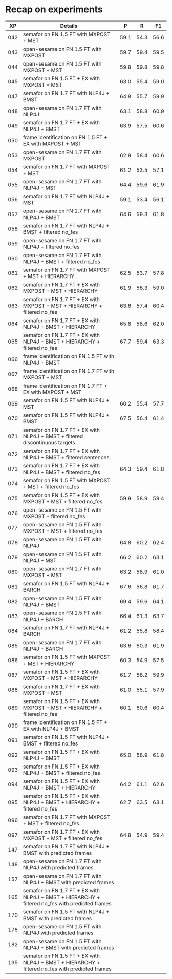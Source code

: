# Recap on experiments

| XP | Details | P | R | F1 |
| --- | --- | --- | --- | --- |
| 042 | semafor on FN 1.5 FT with MXPOST + MST | 59.1 | 54.3 | 56.6 |
| 043 | open-sesame on FN 1.5 FT with MXPOST | 59.7 | 59.4 | 59.5 |
| 044 | open-sesame on FN 1.5 FT with MXPOST + MST | 59.8 | 59.8 | 59.8 |
| 045 | semafor on FN 1.5 FT + EX with MXPOST + MST | 63.0 | 55.4 | 59.0 |
| 047 | semafor on FN 1.7 FT with NLP4J + BMST | 64.8 | 55.7 | 59.9 |
| 048 | open-sesame on FN 1.7 FT with NLP4J | 63.1 | 58.8 | 60.9 |
| 049 | semafor on FN 1.7 FT + EX with NLP4J + BMST | 63.9 | 57.5 | 60.6 |
| 050 | frame identification on FN 1.5 FT + EX with MXPOST + MST |  |  |
| 053 | open-sesame on FN 1.7 FT with MXPOST | 62.9 | 58.4 | 60.6 |
| 054 | semafor on FN 1.7 FT with MXPOST + MST | 61.2 | 53.5 | 57.1 |
| 055 | open-sesame on FN 1.7 FT with NLP4J + MST | 64.4 | 59.6 | 61.9 |
| 056 | semafor on FN 1.7 FT with NLP4J + MST | 59.1 | 53.4 | 56.1 |
| 057 | open-sesame on FN 1.7 FT with NLP4J + BMST | 64.6 | 59.3 | 61.8 |
| 058 | semafor on FN 1.7 FT with NLP4J + BMST + filtered no_fes |  |  |
| 059 | open-sesame on FN 1.7 FT with NLP4J + filtered no_fes |  |  |
| 060 | open-sesame on FN 1.7 FT with NLP4J + BMST + filtered no_fes |  |  |
| 061 | semafor on FN 1.7 FT with MXPOST + MST + HIERARCHY | 62.5 | 53.7 | 57.8 |
| 062 | semafor on FN 1.7 FT + EX with MXPOST + MST + HIERARCHY | 61.9 | 56.3 | 59.0 |
| 063 | semafor on FN 1.7 FT + EX with MXPOST + MST + HIERARCHY + filtered no_fes | 63.6 | 57.4 | 60.4 |
| 064 | semafor on FN 1.7 FT + EX with NLP4J + BMST + HIERARCHY | 65.8 | 58.6 | 62.0 |
| 065 | semafor on FN 1.7 FT + EX with NLP4J + BMST + HIERARCHY + filtered no_fes | 67.7 | 59.4 | 63.3 |
| 066 | frame identification on FN 1.5 FT with NLP4J + BMST | | |
| 067 | frame identification on FN 1.7 FT with MXPOST + MST | | |
| 068 | frame identification on FN 1.7 FT + EX with MXPOST + MST | | |
| 069 | semafor on FN 1.5 FT with NLP4J + MST | 60.2 | 55.4 | 57.7 |
| 070 | semafor on FN 1.5 FT with NLP4J + BMST | 67.5 | 56.4 | 61.4 |
| 071 | semafor on FN 1.7 FT + EX with NLP4J + BMST + filtered discontinuous targets |  |  |
| 072 | semafor on FN 1.7 FT + EX with NLP4J + BMST + filtered sentences |  |  |
| 073 | semafor on FN 1.7 FT + EX with NLP4J + BMST + filtered no_fes | 64.3 | 59.4 | 61.8 |
| 074 | semafor on FN 1.5 FT with MXPOST + MST + filtered no_fes |  |  |
| 075 | semafor on FN 1.5 FT + EX with MXPOST + MST + filtered no_fes | 59.9 | 58.9 | 59.4 |
| 076 | open-sesame on FN 1.5 FT with MXPOST + filtered no_fes |  |  |
| 077 | open-sesame on FN 1.5 FT with MXPOST + MST + filtered no_fes |  |  |
| 078 | open-sesame on FN 1.5 FT with NLP4J | 64.8 | 60.2 | 62.4 |
| 079 | open-sesame on FN 1.5 FT with NLP4J + MST | 66.2 | 60.2 | 63.1 |
| 080 | open-sesame on FN 1.7 FT with MXPOST + MST | 63.2 | 58.9 | 61.0 |
| 081 | semafor on FN 1.5 FT with NLP4J + BARCH | 67.6 | 56.8 | 61.7 |
| 082 | open-sesame on FN 1.5 FT with NLP4J + BMST | 69.4 | 59.6 | 64.1 |
| 083 | open-sesame on FN 1.5 FT with NLP4J + BARCH | 66.4 | 61.3 | 63.7 |
| 084 | semafor on FN 1.7 FT with NLP4J + BARCH | 61.2 | 55.8 | 58.4 |
| 085 | open-sesame on FN 1.7 FT with NLP4J + BARCH | 63.6 | 60.3 | 61.9 |
| 086 | semafor on FN 1.5 FT with MXPOST + MST + HIERARCHY | 60.3 | 54.9 | 57.5 |
| 087 | semafor on FN 1.5 FT + EX with MXPOST + MST + HIERARCHY | 61.7 | 58.2 | 59.9 |
| 088 | semafor on FN 1.7 FT + EX with MXPOST + MST | 61.0 | 55.1 | 57.9 |
| 089 | semafor on FN 1.5 FT + EX with MXPOST + MST + HIERARCHY + filtered no_fes | 60.1 | 60.6 | 60.4 |
| 090 | frame identification on FN 1.5 FT + EX with NLP4J + BMST | | |
| 091 | semafor on FN 1.5 FT with NLP4J + BMST + filtered no_fes |  |  |
| 092 | semafor on FN 1.5 FT + EX with NLP4J + BMST | 65.0 | 58.9 | 61.8 |
| 093 | semafor on FN 1.5 FT + EX with NLP4J + BMST + filtered no_fes |  |  |
| 094 | semafor on FN 1.5 FT + EX with NLP4J + BMST + HIERARCHY | 64.2 | 61.1 | 62.6 |
| 095 | semafor on FN 1.5 FT + EX with NLP4J + BMST + HIERARCHY + filtered no_fes | 62.7 | 63.5 | 63.1 |
| 096 | semafor on FN 1.7 FT with MXPOST + MST + filtered no_fes |
| 097 | semafor on FN 1.7 FT + EX with MXPOST + MST + filtered no_fes | 64.8 | 54.9 | 59.4 |
| 147 | semafor on FN 1.7 FT with NLP4J + BMST with predicted frames |
| 148 | open-sesame on FN 1.7 FT with NLP4J with predicted frames |
| 157 | open-sesame on FN 1.7 FT with NLP4J + BMST with predicted frames |
| 165 | semafor on FN 1.7 FT + EX with NLP4J + BMST + HIERARCHY + filtered no_fes with predicted frames |
| 170 | semafor on FN 1.5 FT with NLP4J + BMST with predicted frames |
| 178 | open-sesame on FN 1.5 FT with NLP4J with predicted frames |
| 182 | open-sesame on FN 1.5 FT with NLP4J + BMST with predicted frames |
| 195 | semafor on FN 1.5 FT + EX with NLP4J + BMST + HIERARCHY + filtered no_fes with predicted frames |
